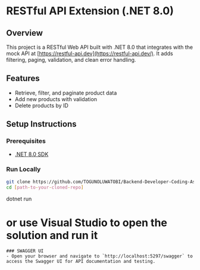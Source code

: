 # RESTful API Extension (.NET 8.0)

##  Overview
This project is a RESTful Web API built with .NET 8.0 that integrates with the mock API at [https://restful-api.dev](https://restful-api.dev/). It adds filtering, paging, validation, and clean error handling.

##  Features
- Retrieve, filter, and paginate product data
- Add new products with validation
- Delete products by ID

##  Setup Instructions

### Prerequisites
- [.NET 8.0 SDK](https://dotnet.microsoft.com/en-us/download/dotnet/8.0)

### Run Locally

```bash
git clone https://github.com/TOGUNOLUWATOBI/Backend-Developer-Coding-Assignment
cd [path-to-your-cloned-repo]
```
dotnet run

# or use Visual Studio to open the solution and run it
```
### SWAGGER UI
- Open your browser and navigate to `http://localhost:5297/swagger` to access the Swagger UI for API documentation and testing.
